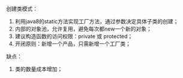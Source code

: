 创建类模式：
1. 利用java8的static方法实现工厂方法，通过参数决定具体子类的创建；
2. 内部的对象池，允许复用，避免每次都new一个新的对象；
3. 建议构造函数的访问权限：private 或 protected；
4. 开闭原则：新增一个产品，只需新增一个工厂类；

缺点：
1. 类的数量成本增加；



  